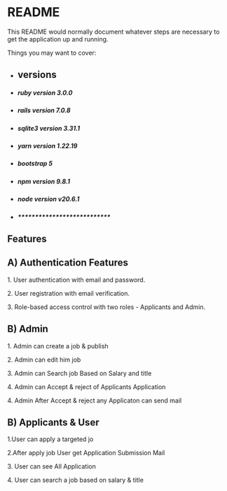 # README

This README would normally document whatever steps are necessary to get the
application up and running.

Things you may want to cover:

* <h2>versions</h2>
* <h5>ruby version 3.0.0</h5>
* <h5>rails version 7.0.8</h5>
* <h5>sqlite3 version 3.31.1</h5>
* <h5>yarn version 1.22.19</h5>
* <h5>bootstrap 5</h5>
* <h5>npm version 9.8.1</h5>
* <h5>node version v20.6.1</h5>
* <h5>***************************</h5>

 <h2>Features</h2>
 <h2>A) Authentication Features</h2>
   <p>1. User authentication with email and password.</p>
   <p>2. User registration with email verification.</p>
   <p>3. Role-based access control with two roles - Applicants and Admin.</p>

 <h2>B) Admin </h2>
   <p>1. Admin can create a job & publish </p>
   <p>2. Admin can edit him job </p>
   <p>3. Admin can Search job Based on Salary and title</p>
   <p>4. Admin can Accept & reject of Applicants Application </p>
   <p>4. Admin After Accept & reject any Applicaton can send mail  </p>

 <h2>B) Applicants & User </h2>
   <p>1.User can apply a targeted jo</p>
   <p>2.After apply job User get Application Submission Mail</p>
   <p>3. User can see All Application </p>
   <p>4. User can search a job based on salary & title</p>

